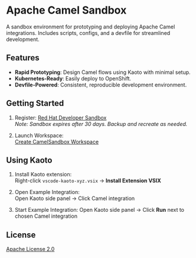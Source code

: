 # Apache Camel Sandbox

A sandbox environment for prototyping and deploying Apache Camel integrations. Includes scripts, configs, and a devfile for streamlined development.

## Features

- **Rapid Prototyping**: Design Camel flows using Kaoto with minimal setup.
- **Kubernetes-Ready**: Easily deploy to OpenShift.
- **Devfile-Powered**: Consistent, reproducible development environment.

## Getting Started

1. Register: [Red Hat Developer Sandbox](https://developers.redhat.com/developer-sandbox)  
   _Note: Sandbox expires after 30 days. Backup and recreate as needed._

2. Launch Workspace:  
   [Create CamelSandbox Workspace](https://workspaces.openshift.com/#https://github.com/ibek/camel-sandbox)

## Using Kaoto

1. Install Kaoto extension:  
   Right-click `vscode-kaoto-xyz.vsix` → **Install Extension VSIX**

2. Open Example Integration:  
   Open Kaoto side panel → Click Camel integration
   
3. Start Example Integration:
   Open Kaoto side panel → Click **Run** next to chosen Camel integration

## License

[Apache License 2.0](https://www.apache.org/licenses/LICENSE-2.0)
